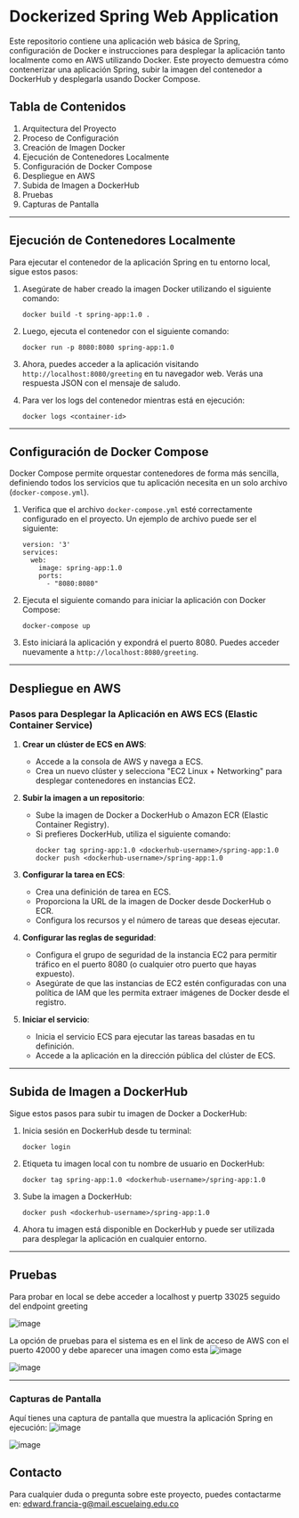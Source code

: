 # Dockerized Spring Web Application

Este repositorio contiene una aplicación web básica de Spring, configuración de Docker e instrucciones para desplegar la aplicación tanto localmente como en AWS utilizando Docker. Este proyecto demuestra cómo contenerizar una aplicación Spring, subir la imagen del contenedor a DockerHub y desplegarla usando Docker Compose.

## Tabla de Contenidos

1. Arquitectura del Proyecto
2. Proceso de Configuración
3. Creación de Imagen Docker
4. Ejecución de Contenedores Localmente
5. Configuración de Docker Compose
6. Despliegue en AWS
7. Subida de Imagen a DockerHub
8. Pruebas
9. Capturas de Pantalla

---

## Ejecución de Contenedores Localmente

Para ejecutar el contenedor de la aplicación Spring en tu entorno local, sigue estos pasos:

1. Asegúrate de haber creado la imagen Docker utilizando el siguiente comando:

   ```
   docker build -t spring-app:1.0 .
   ```

2. Luego, ejecuta el contenedor con el siguiente comando:

   ```
   docker run -p 8080:8080 spring-app:1.0
   ```

3. Ahora, puedes acceder a la aplicación visitando `http://localhost:8080/greeting` en tu navegador web. Verás una respuesta JSON con el mensaje de saludo.

4. Para ver los logs del contenedor mientras está en ejecución:

   ```
   docker logs <container-id>
   ```

---

## Configuración de Docker Compose

Docker Compose permite orquestar contenedores de forma más sencilla, definiendo todos los servicios que tu aplicación necesita en un solo archivo (`docker-compose.yml`).

1. Verifica que el archivo `docker-compose.yml` esté correctamente configurado en el proyecto. Un ejemplo de archivo puede ser el siguiente:

   ```
   version: '3'
   services:
     web:
       image: spring-app:1.0
       ports:
         - "8080:8080"
   ```

2. Ejecuta el siguiente comando para iniciar la aplicación con Docker Compose:

   ```
   docker-compose up
   ```

3. Esto iniciará la aplicación y expondrá el puerto 8080. Puedes acceder nuevamente a `http://localhost:8080/greeting`.

---

## Despliegue en AWS

### Pasos para Desplegar la Aplicación en AWS ECS (Elastic Container Service)

1. **Crear un clúster de ECS en AWS**:
   - Accede a la consola de AWS y navega a ECS.
   - Crea un nuevo clúster y selecciona "EC2 Linux + Networking" para desplegar contenedores en instancias EC2.

2. **Subir la imagen a un repositorio**:
   - Sube la imagen de Docker a DockerHub o Amazon ECR (Elastic Container Registry).
   - Si prefieres DockerHub, utiliza el siguiente comando:
     ```
     docker tag spring-app:1.0 <dockerhub-username>/spring-app:1.0
     docker push <dockerhub-username>/spring-app:1.0
     ```

3. **Configurar la tarea en ECS**:
   - Crea una definición de tarea en ECS.
   - Proporciona la URL de la imagen de Docker desde DockerHub o ECR.
   - Configura los recursos y el número de tareas que deseas ejecutar.

4. **Configurar las reglas de seguridad**:
   - Configura el grupo de seguridad de la instancia EC2 para permitir tráfico en el puerto 8080 (o cualquier otro puerto que hayas expuesto).
   - Asegúrate de que las instancias de EC2 estén configuradas con una política de IAM que les permita extraer imágenes de Docker desde el registro.

5. **Iniciar el servicio**:
   - Inicia el servicio ECS para ejecutar las tareas basadas en tu definición.
   - Accede a la aplicación en la dirección pública del clúster de ECS.

---

## Subida de Imagen a DockerHub

Sigue estos pasos para subir tu imagen de Docker a DockerHub:

1. Inicia sesión en DockerHub desde tu terminal:

   ```
   docker login
   ```

2. Etiqueta tu imagen local con tu nombre de usuario en DockerHub:

   ```
   docker tag spring-app:1.0 <dockerhub-username>/spring-app:1.0
   ```

3. Sube la imagen a DockerHub:

   ```
   docker push <dockerhub-username>/spring-app:1.0
   ```

4. Ahora tu imagen está disponible en DockerHub y puede ser utilizada para desplegar la aplicación en cualquier entorno.

---

## Pruebas

Para probar en local se debe acceder a localhost y puertp 33025 seguido del endpoint greeting


![image](https://github.com/user-attachments/assets/60f647c8-5456-4bd1-9e34-585f295c6ffa)


La opción de pruebas para el sistema es en el link de acceso de AWS con el puerto 42000 y debe aparecer una imagen como esta
![image](https://github.com/user-attachments/assets/104e63a5-a797-4d70-a4dc-684534069910)

![image](https://github.com/user-attachments/assets/41e13bf7-4a32-4b8c-9500-caff8b11662b)


---

### Capturas de Pantalla

Aquí tienes una captura de pantalla que muestra la aplicación Spring en ejecución:
![image](https://github.com/user-attachments/assets/1d76ae80-177e-4610-9c73-1ce2eab7cbe2)

![image](https://github.com/user-attachments/assets/5fd95dc5-332f-4eb9-bb98-edfb2b09617f)

## Contacto

Para cualquier duda o pregunta sobre este proyecto, puedes contactarme en: [edward.francia-g@mail.escuelaing.edu.co](mailto:edward.francia-g@mail.escuelaing.edu.co)
